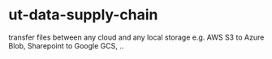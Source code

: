 # ut-data-supply-chain
transfer files between any cloud and any local storage e.g. AWS S3 to Azure Blob, Sharepoint to Google GCS, ..
